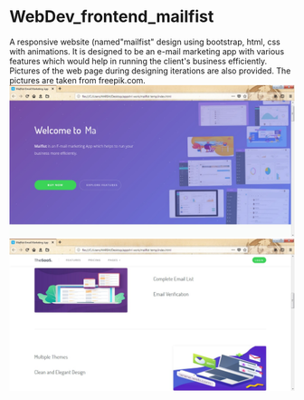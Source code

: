# WebDev_frontend_mailfist
A responsive website (named"mailfist" design using bootstrap, html, css with animations. It is designed to be an e-mail marketing app with various features which would help in running the client's business efficiently. Pictures of the web page during designing iterations are also provided. The pictures are taken from freepik.com.
 ![test image 1](https://github.com/purvi02/WebDev_frontend_mailfist/blob/master/snap1.jpeg)
 ![test image 2](https://github.com/purvi02/WebDev_frontend_mailfist/blob/master/snap2.jpeg)
